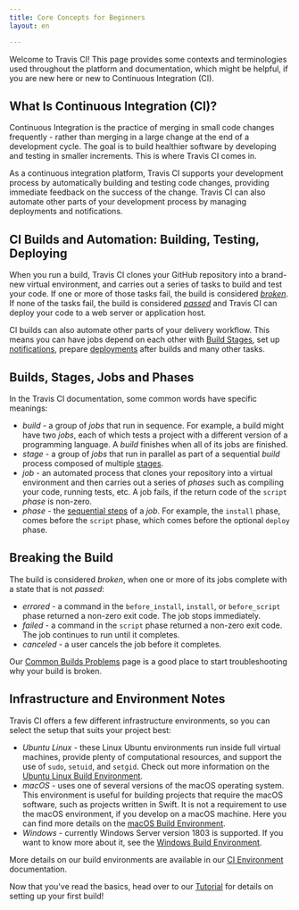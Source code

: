 ```yaml
---
title: Core Concepts for Beginners
layout: en

---
```




Welcome to Travis CI! This page provides some contexts and terminologies used
throughout the platform and documentation, which might be helpful, if you are new
here or new to Continuous Integration (CI).

## What Is Continuous Integration (CI)?

Continuous Integration is the practice of merging in small code changes
frequently - rather than merging in a large change at the end of a development
cycle. The goal is to build healthier software by developing and testing in smaller
increments. This is where Travis CI comes in.

As a continuous integration platform, Travis CI supports your development
process by automatically building and testing code changes, providing immediate
feedback on the success of the change. Travis CI can also automate other parts
of your development process by managing deployments and notifications.  

## CI Builds and Automation: Building, Testing, Deploying

When you run a build, Travis CI clones your GitHub repository into a brand-new
virtual environment, and carries out a series of tasks to build and test your
code. If one or more of those tasks fail, the build is considered
[*broken*](#breaking-the-build). If none of the tasks fail, the build is
considered [*passed*](#breaking-the-build) and Travis CI can deploy your code
to a web server or application host.

CI builds can also automate other parts of your delivery workflow. This means
you can have jobs depend on each other with [Build Stages](/user/build-stages/),
set up [notifications](/user/notifications/), prepare
[deployments](/user/deployment/) after builds and many other tasks.

## Builds, Stages, Jobs and Phases

In the Travis CI documentation, some common words have specific meanings:

* *build* - a group of *jobs* that run in sequence. For example, a build might have two *jobs*, each
  of which tests a project with a different version of a programming language.
  A *build* finishes when all of its jobs are finished.
* *stage* - a group of *jobs* that run in parallel as part of a sequential *build* process composed of multiple [stages](/user/build-stages/).
* *job* - an automated process that clones your repository into a virtual
  environment and then carries out a series of *phases* such as compiling your
  code, running tests, etc. A job fails, if the return code of the `script` *phase*
  is non-zero.
* *phase* - the [sequential steps](/user/job-lifecycle/)
  of a *job*. For example, the `install` phase, comes before the `script` phase,
  which comes before the optional `deploy` phase.

## Breaking the Build

The build is considered *broken*, when one or more of its jobs complete with a
state that is not *passed*:

 * *errored* - a command in the `before_install`, `install`, or `before_script`
   phase returned a non-zero exit code. The job stops immediately.
 * *failed* - a command in the `script` phase returned a non-zero exit code. The
   job continues to run until it completes.
 * *canceled* - a user cancels the job before it completes.

Our [Common Builds Problems](/user/common-build-problems/) page is a good place
to start troubleshooting why your build is broken.

## Infrastructure and Environment Notes

Travis CI offers a few different infrastructure environments, so you can select
the setup that suits your project best:

* *Ubuntu Linux* - these Linux Ubuntu environments run inside full virtual machines, provide plenty of computational resources, and support the use of `sudo`, `setuid`, and `setgid`. Check out more information on the [Ubuntu Linux Build Environment](/user/reference/linux/).
* *macOS* - uses one of several versions of the macOS operating system. This environment is useful for building projects that require the macOS software, such as projects written in Swift. It is not a requirement to use the macOS environment, if you develop on a macOS machine. Here you can find more details on the [macOS Build Environment](/user/reference/osx/).
* *Windows* - currently Windows Server version 1803 is supported. If you want to know more about it, see the [Windows Build Environment](/user/reference/windows/).

More details on our build environments are available in our [CI Environment](/user/ci-environment/) documentation.

Now that you've read the basics, head over to our [Tutorial](/user/tutorial/) for details on setting up your first
build!
